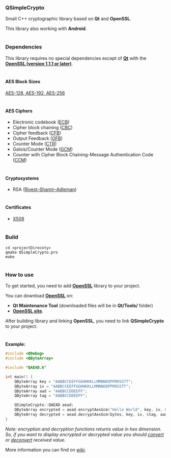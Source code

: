 ### QSimpleCrypto
Small C++ cryptographic library based on **Qt** and **OpenSSL**.

This library also working with **Android**.

#

### Dependencies
This library requires no special dependencies except of [**Qt**](https://www.qt.io/) with the [**OpenSSL (version 1.1.1 or later)**](https://www.openssl.org/).

#

#### AES Block Sizes
  [AES-128, AES-192, AES-256](https://en.wikipedia.org/wiki/Advanced_Encryption_Standard)

#

#### AES Ciphers
- Electronic codebook ([ECB](https://en.wikipedia.org/wiki/Block_cipher_mode_of_operation#Electronic_codebook_(ECB)))
- Cipher block chaining ([CBC](https://en.wikipedia.org/wiki/Block_cipher_mode_of_operation#Cipher_block_chaining_(CBC)))
- Cipher feedback ([CFB](https://en.wikipedia.org/wiki/Block_cipher_mode_of_operation#Cipher_feedback_(CFB)))
- Output Feedback ([OFB](https://en.wikipedia.org/wiki/Block_cipher_mode_of_operation#Output_feedback_(OFB)))
- Counter Mode ([CTR](https://en.wikipedia.org/wiki/Block_cipher_mode_of_operation#Counter_(CTR)))
- Galois/Counter Mode ([GCM](https://en.wikipedia.org/wiki/Block_cipher_mode_of_operation#Galois/Counter_(GCM)))
- Counter with Cipher Block Chaining-Message Authentication Code ([CCM](https://en.wikipedia.org/wiki/CCM_mode))

#

#### Cryptosystems
- RSA ([Rivest–Shamir–Adleman](https://en.wikipedia.org/wiki/RSA_(cryptosystem)))

#

#### Certificates
- [X509](https://en.wikipedia.org/wiki/X.509)

#

### Build

```
cd <projectDirecoty>
qmake QSimpleCrypto.pro 
make
```

#

### How to use
To get started, you need to add [**OpenSSL**](https://www.openssl.org/source/) library to your project.

You can download [**OpenSSL**](https://www.openssl.org/source/) on:
* **Qt Maintenance Tool** (downloaded files will be in **Qt/Tools/** folder)
* [**OpenSSL site**](https://www.openssl.org/source/).

After building library and linking **OpenSSL**, you need to link **QSimpleCrypto** to your project.

#

**Example:**
```cpp
#include <QDebug>
#include <QByteArray>

#include "QAEAD.h"

int main() {
    QByteArray key = "AABBCCEEFFGGHHKKLLMMNNOOPPRRSSTT";
    QByteArray iv = "AABBCCEEFFGGHHKKLLMMNNOOPPRRSSTT";
    QByteArray aad = "AABBCCDDEEFF";
    QByteArray tag = "AABBCCDDEEFF";

    QSimpleCrypto::QAEAD aead;
    QByteArray encrypted = aead.encryptAesGcm("Hello World", key, iv, &tag, aad);
    QByteArray decrypted = aead.decryptAesGcm(bytes, key, iv, &tag, aad);    
}
```


*Note: encryption and decryption functions returns value in hex dimension. So, if you want to display encrypted or decrypted value you should [convert](https://doc.qt.io/qt-5/qbytearray.html#toBase64) or [deconvert](https://doc.qt.io/qt-5/qbytearray.html#fromBase64) received value.*

More information you can find on [wiki](https://github.com/bru74lw1z4rd/QSimpleCrypto/wiki).
